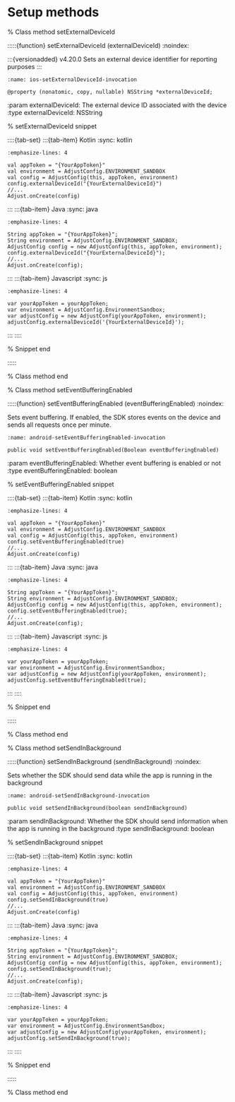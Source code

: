 # Setup methods

% Class method setExternalDeviceId

:::::{function} setExternalDeviceId (externalDeviceId)
:noindex:

:::{versionadded} v4.20.0
Sets an external device identifier for reporting purposes
:::

```{code-block} objc
:name: ios-setExternalDeviceId-invocation

@property (nonatomic, copy, nullable) NSString *externalDeviceId;
```

:param externalDeviceId: The external device ID associated with the device
:type externalDeviceId: NSString

% setExternalDeviceId snippet

::::{tab-set}
:::{tab-item} Kotlin
:sync: kotlin
```{code-block} kotlin
:emphasize-lines: 4

val appToken = "{YourAppToken}"
val environment = AdjustConfig.ENVIRONMENT_SANDBOX
val config = AdjustConfig(this, appToken, environment)
config.externalDeviceId("{YourExternalDeviceId}")
//...
Adjust.onCreate(config)
```
:::
:::{tab-item} Java
:sync: java
```{code-block} java
:emphasize-lines: 4

String appToken = "{YourAppToken}";
String environment = AdjustConfig.ENVIRONMENT_SANDBOX;
AdjustConfig config = new AdjustConfig(this, appToken, environment);
config.externalDeviceId("{YourExternalDeviceId}");
//...
Adjust.onCreate(config);
```
:::
:::{tab-item} Javascript
:sync: js
```{code-block} js
:emphasize-lines: 4

var yourAppToken = yourAppToken;
var environment = AdjustConfig.EnvironmentSandbox;
var adjustConfig = new AdjustConfig(yourAppToken, environment);
adjustConfig.externalDeviceId('{YourExternalDeviceId}');
```
:::
::::

% Snippet end

:::::

% Class method end

% Class method setEventBufferingEnabled

:::::{function} setEventBufferingEnabled (eventBufferingEnabled)
:noindex:

Sets event buffering. If enabled, the SDK stores events on the device and sends all requests once per minute.

```{code-block} java
:name: android-setEventBufferingEnabled-invocation

public void setEventBufferingEnabled(Boolean eventBufferingEnabled)
```

:param eventBufferingEnabled: Whether event buffering is enabled or not
:type eventBufferingEnabled: boolean

% setEventBufferingEnabled snippet

::::{tab-set}
:::{tab-item} Kotlin
:sync: kotlin
```{code-block} kotlin
:emphasize-lines: 4

val appToken = "{YourAppToken}"
val environment = AdjustConfig.ENVIRONMENT_SANDBOX
val config = AdjustConfig(this, appToken, environment)
config.setEventBufferingEnabled(true)
//...
Adjust.onCreate(config)
```
:::
:::{tab-item} Java
:sync: java
```{code-block} java
:emphasize-lines: 4

String appToken = "{YourAppToken}";
String environment = AdjustConfig.ENVIRONMENT_SANDBOX;
AdjustConfig config = new AdjustConfig(this, appToken, environment);
config.setEventBufferingEnabled(true);
//...
Adjust.onCreate(config);
```
:::
:::{tab-item} Javascript
:sync: js
```{code-block} js
:emphasize-lines: 4

var yourAppToken = yourAppToken;
var environment = AdjustConfig.EnvironmentSandbox;
var adjustConfig = new AdjustConfig(yourAppToken, environment);
adjustConfig.setEventBufferingEnabled(true);
```
:::
::::

% Snippet end

:::::

% Class method end

% Class method setSendInBackground

:::::{function} setSendInBackground (sendInBackground)
:noindex:

Sets whether the SDK should send data while the app is running in the background

```{code-block} java
:name: android-setSendInBackground-invocation

public void setSendInBackground(boolean sendInBackground)
```

:param sendInBackground: Whether the SDK should send information when the app is running in the background
:type sendInBackground: boolean

% setSendInBackground snippet

::::{tab-set}
:::{tab-item} Kotlin
:sync: kotlin
```{code-block} kotlin
:emphasize-lines: 4

val appToken = "{YourAppToken}"
val environment = AdjustConfig.ENVIRONMENT_SANDBOX
val config = AdjustConfig(this, appToken, environment)
config.setSendInBackground(true)
//...
Adjust.onCreate(config)
```
:::
:::{tab-item} Java
:sync: java
```{code-block} java
:emphasize-lines: 4

String appToken = "{YourAppToken}";
String environment = AdjustConfig.ENVIRONMENT_SANDBOX;
AdjustConfig config = new AdjustConfig(this, appToken, environment);
config.setSendInBackground(true);
//...
Adjust.onCreate(config);
```
:::
:::{tab-item} Javascript
:sync: js
```{code-block} js
:emphasize-lines: 4

var yourAppToken = yourAppToken;
var environment = AdjustConfig.EnvironmentSandbox;
var adjustConfig = new AdjustConfig(yourAppToken, environment);
adjustConfig.setSendInBackground(true);
```
:::
::::

% Snippet end

:::::

% Class method end

